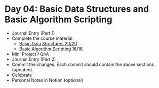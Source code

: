 # Day 04: Basic Data Structures and Basic Algorithm Scripting

- Journal Entry (Part 1)
- Complete the course material:
  - [Basic Data Structures 20/20](https://www.freecodecamp.org/learn/javascript-algorithms-and-data-structures/#basic-data-structures)
  - [Basic Algorithm Scripting 16/16](https://www.freecodecamp.org/learn/javascript-algorithms-and-data-structures/#basic-algorithm-scripting)
- Mini Project / QnA
- Journal Entry (Part 2)
- Commit the changes. Each commit should contain the above sections (updated).
- Celebrate
- Personal Notes in Notion (optional)
<!-- [x] to tick -->
